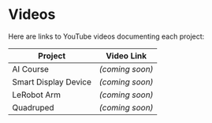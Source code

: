 # Videos

Here are links to YouTube videos documenting each project:

| Project | Video Link |
|---------|------------|
| AI Course | *(coming soon)* |
| Smart Display Device | *(coming soon)* |
| LeRobot Arm | *(coming soon)* |
| Quadruped | *(coming soon)* |